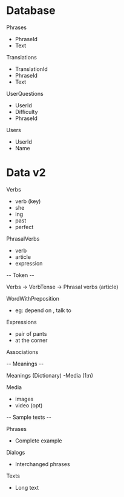 # Database

Phrases
- PhraseId
- Text

Translations
- TranslationId
- PhraseId
- Text

UserQuestions
- UserId
- Difficulty
- PhraseId

Users
- UserId
- Name



Data v2
========

Verbs
- verb (key)
- she
- ing
- past
- perfect

PhrasalVerbs
- verb
- article
- expression

-- Token --

Verbs
-> VerbTense
-> Phrasal verbs (article)

WordWithPreposition
- eg: depend on , talk to

Expressions
- pair of pants
- at the corner

Associations

-- Meanings --

Meanings (Dictionary)
-Media (1:n)

Media
- images
- video (opt)

-- Sample texts --

Phrases
- Complete example

Dialogs
- Interchanged phrases

Texts
- Long text